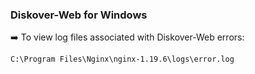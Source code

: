 ### Diskover-Web for Windows

➡️ To view log files associated with Diskover-Web errors:
```
C:\Program Files\Nginx\nginx-1.19.6\logs\error.log
```

